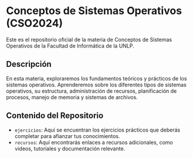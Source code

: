 # Conceptos de Sistemas Operativos (CSO2024)

Este es el repositorio oficial de la materia de Conceptos de Sistemas Operativos de la Facultad de Informática de la UNLP.

## Descripción

En esta materia, exploraremos los fundamentos teóricos y prácticos de los sistemas operativos. Aprenderemos sobre los diferentes tipos de sistemas operativos, su estructura, administración de recursos, planificación de procesos, manejo de memoria y sistemas de archivos.

## Contenido del Repositorio

- `ejercicios`: Aquí se encuentran los ejercicios prácticos que deberás completar para afianzar tus conocimientos.
- `recursos`: Aquí encontrarás enlaces a recursos adicionales, como videos, tutoriales y documentación relevante.


